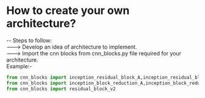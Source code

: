 # How to create your own architecture?
-- Steps to follow: <br>
        ---> Develop an idea of architecture to implement. <br> 
        ---> Import the cnn blocks from cnn_blocks.py file required for your architecture. <br>
             Example:- <br>
```python
from cnn_blocks import inception_residual_block_A,inception_residual_block_B,inception_residual_block_C
from cnn_blocks import inception_block_reduction_A,inception_block_reduction_B
from cnn_blocks import residual_block_v2
```
